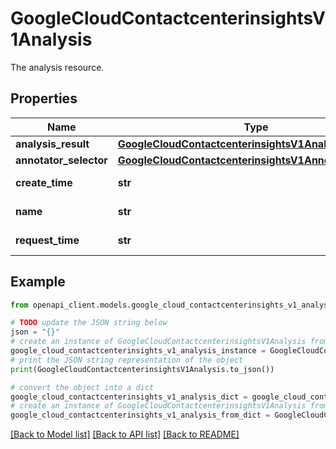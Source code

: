 # GoogleCloudContactcenterinsightsV1Analysis

The analysis resource.

## Properties

Name | Type | Description | Notes
------------ | ------------- | ------------- | -------------
**analysis_result** | [**GoogleCloudContactcenterinsightsV1AnalysisResult**](GoogleCloudContactcenterinsightsV1AnalysisResult.md) |  | [optional] 
**annotator_selector** | [**GoogleCloudContactcenterinsightsV1AnnotatorSelector**](GoogleCloudContactcenterinsightsV1AnnotatorSelector.md) |  | [optional] 
**create_time** | **str** | Output only. The time at which the analysis was created, which occurs when the long-running operation completes. | [optional] [readonly] 
**name** | **str** | Immutable. The resource name of the analysis. Format: projects/{project}/locations/{location}/conversations/{conversation}/analyses/{analysis} | [optional] 
**request_time** | **str** | Output only. The time at which the analysis was requested. | [optional] [readonly] 

## Example

```python
from openapi_client.models.google_cloud_contactcenterinsights_v1_analysis import GoogleCloudContactcenterinsightsV1Analysis

# TODO update the JSON string below
json = "{}"
# create an instance of GoogleCloudContactcenterinsightsV1Analysis from a JSON string
google_cloud_contactcenterinsights_v1_analysis_instance = GoogleCloudContactcenterinsightsV1Analysis.from_json(json)
# print the JSON string representation of the object
print(GoogleCloudContactcenterinsightsV1Analysis.to_json())

# convert the object into a dict
google_cloud_contactcenterinsights_v1_analysis_dict = google_cloud_contactcenterinsights_v1_analysis_instance.to_dict()
# create an instance of GoogleCloudContactcenterinsightsV1Analysis from a dict
google_cloud_contactcenterinsights_v1_analysis_from_dict = GoogleCloudContactcenterinsightsV1Analysis.from_dict(google_cloud_contactcenterinsights_v1_analysis_dict)
```
[[Back to Model list]](../README.md#documentation-for-models) [[Back to API list]](../README.md#documentation-for-api-endpoints) [[Back to README]](../README.md)


